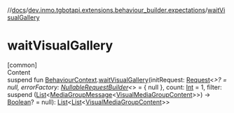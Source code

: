 //[docs](../../index.md)/[dev.inmo.tgbotapi.extensions.behaviour_builder.expectations](index.md)/[waitVisualGallery](wait-visual-gallery.md)



# waitVisualGallery  
[common]  
Content  
suspend fun [BehaviourContext](../dev.inmo.tgbotapi.extensions.behaviour_builder/-behaviour-context/index.md).[waitVisualGallery](wait-visual-gallery.md)(initRequest: [Request](../dev.inmo.tgbotapi.requests.abstracts/-request/index.md)<*>? = null, errorFactory: [NullableRequestBuilder](index.md#%5Bdev.inmo.tgbotapi.extensions.behaviour_builder.expectations%2FNullableRequestBuilder%2F%2F%2FPointingToDeclaration%2F%5D%2FClasslikes%2F625018081)<*> = { null }, count: [Int](https://kotlinlang.org/api/latest/jvm/stdlib/kotlin/-int/index.html) = 1, filter: suspend ([List](https://kotlinlang.org/api/latest/jvm/stdlib/kotlin.collections/-list/index.html)<[MediaGroupMessage](../dev.inmo.tgbotapi.types.message.abstracts/-media-group-message/index.md)<[VisualMediaGroupContent](../dev.inmo.tgbotapi.types.message.content.abstracts/-visual-media-group-content/index.md)>>) -> [Boolean](https://kotlinlang.org/api/latest/jvm/stdlib/kotlin/-boolean/index.html)? = null): [List](https://kotlinlang.org/api/latest/jvm/stdlib/kotlin.collections/-list/index.html)<[List](https://kotlinlang.org/api/latest/jvm/stdlib/kotlin.collections/-list/index.html)<[VisualMediaGroupContent](../dev.inmo.tgbotapi.types.message.content.abstracts/-visual-media-group-content/index.md)>>  



